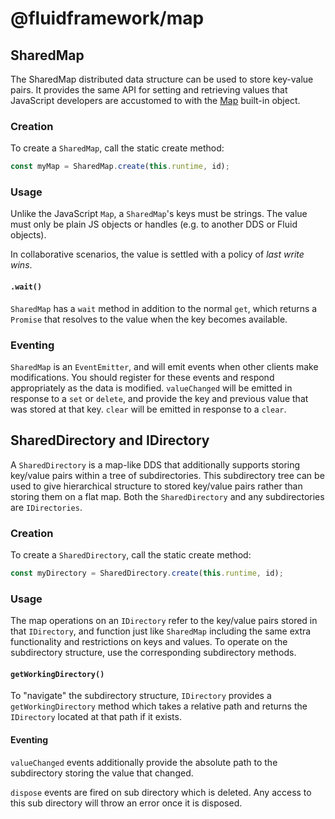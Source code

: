 # @fluidframework/map

## SharedMap

The SharedMap distributed data structure can be used to store key-value pairs. It provides the same API for setting and
retrieving values that JavaScript developers are accustomed to with the
[Map](https://developer.mozilla.org/en-US/docs/Web/JavaScript/Reference/Global_Objects/Map) built-in object.

### Creation

To create a `SharedMap`, call the static create method:

```typescript
const myMap = SharedMap.create(this.runtime, id);
```

### Usage

Unlike the JavaScript `Map`, a `SharedMap`'s keys must be strings. The value must only be plain JS objects or handles (e.g. to another DDS or Fluid objects).

In collaborative scenarios, the value is settled with a policy of _last write wins_.

#### `.wait()`

`SharedMap` has a `wait` method in addition to the normal `get`, which returns a `Promise` that resolves to the value
when the key becomes available.

### Eventing

`SharedMap` is an `EventEmitter`, and will emit events when other clients make modifications.  You should register for these events and respond appropriately as the data is modified.  `valueChanged` will be emitted in response to a `set` or `delete`, and provide the key and previous value that was stored at that key.  `clear` will be emitted in response to a `clear`.

## SharedDirectory and IDirectory

A `SharedDirectory` is a map-like DDS that additionally supports storing key/value pairs within a tree of subdirectories.  This subdirectory tree can be used to give hierarchical structure to stored key/value pairs rather than storing them on a flat map.  Both the `SharedDirectory` and any subdirectories are `IDirectories`.

### Creation

To create a `SharedDirectory`, call the static create method:

```typescript
const myDirectory = SharedDirectory.create(this.runtime, id);
```

### Usage

The map operations on an `IDirectory` refer to the key/value pairs stored in that `IDirectory`, and function just like `SharedMap` including the same extra functionality and restrictions on keys and values.  To operate on the subdirectory structure, use the corresponding subdirectory methods.

#### `getWorkingDirectory()`

To "navigate" the subdirectory structure, `IDirectory` provides a `getWorkingDirectory` method which takes a relative path and returns the `IDirectory` located at that path if it exists.

#### Eventing

`valueChanged` events additionally provide the absolute path to the subdirectory storing the value that changed.

`dispose` events are fired on sub directory which is deleted. Any access to this sub directory will throw an error once it is disposed.
